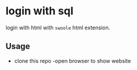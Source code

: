 # login with sql

login with html with `swoole` html extension.

## Usage
- clone this repo
-open browser to show website
